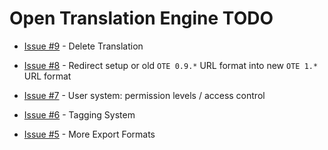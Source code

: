 # Open Translation Engine TODO

* [Issue #9](https://github.com/attogram/ote/issues/8) - Delete Translation

* [Issue #8](https://github.com/attogram/ote/issues/8) - Redirect setup or old `OTE 0.9.*` URL format into new `OTE 1.*` URL format

* [Issue #7](https://github.com/attogram/ote/issues/7) - User system: permission levels / access control

* [Issue #6](https://github.com/attogram/ote/issues/6) - Tagging System

* [Issue #5](https://github.com/attogram/ote/issues/5) - More Export Formats
